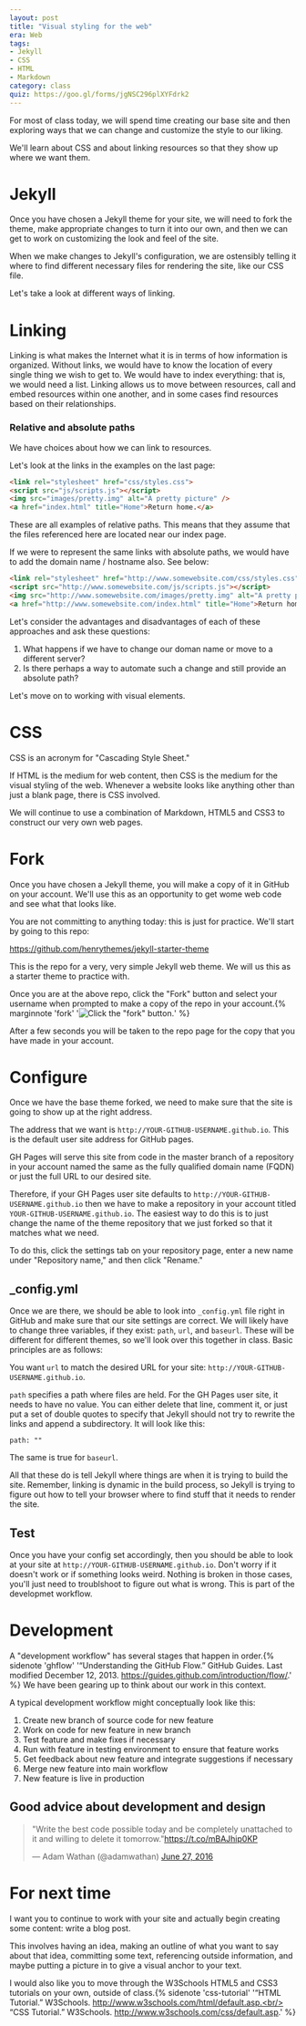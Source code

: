 ```yaml
---
layout: post
title: "Visual styling for the web"
era: Web 
tags: 
- Jekyll
- CSS
- HTML
- Markdown
category: class
quiz: https://goo.gl/forms/jgNSC296plXYFdrk2
---
```


For most of class today, we will spend time creating our base site and then exploring ways that we can change and customize the style to our liking. 

We'll learn about CSS and about linking resources so that they show up where we want them. 
<excerpt/>

# Jekyll

Once you have chosen a Jekyll theme for your site, we will need to fork the theme, make appropriate changes to turn it into our own, and then we can get to work on customizing the look and feel of the site. 

When we make changes to Jekyll's configuration, we are ostensibly telling it where to find different necessary files for rendering the site, like our CSS file. 

Let's take a look at different ways of linking. 

# Linking

Linking is what makes the Internet what it is in terms of how information is organized. 
Without links, we would have to know the location of every single thing we wish to get to. 
We would have to index everything: that is, we would need a list. 
Linking allows us to move between resources, call and embed resources within one another, and in some cases find resources based on their relationships. 

### Relative and absolute paths

We have choices about how we can link to resources. 

Let's look at the links in the examples on the last page:

```html
<link rel="stylesheet" href="css/styles.css">
<script src="js/scripts.js"></script>
<img src="images/pretty.img" alt="A pretty picture" />
<a href="index.html" title="Home">Return home.</a>
```

These are all examples of relative paths. 
This means that they assume that the files referenced here are located near our index page. 

If we were to represent the same links with absolute paths, we would have to add the domain name / hostname also. 
See below:

```html
<link rel="stylesheet" href="http://www.somewebsite.com/css/styles.css">
<script src="http://www.somewebsite.com/js/scripts.js"></script>
<img src="http://www.somewebsite.com/images/pretty.img" alt="A pretty picture" />
<a href="http://www.somewebsite.com/index.html" title="Home">Return home.</a>
```

Let's consider the advantages and disadvantages of each of these approaches and ask these questions:

1. What happens if we have to change our doman name or move to a different server?
2. Is there perhaps a way to automate such a change and still provide an absolute path?

Let's move on to working with visual elements.

# CSS

CSS is an acronym for "Cascading Style Sheet."

If HTML is the medium for web content, then CSS is the medium for the visual styling of the web. 
Whenever a website looks like anything other than just a blank page, there is CSS involved. 

We will continue to use a combination of Markdown, HTML5 and CSS3 to construct our very own web pages. 

# Fork

Once you have chosen a Jekyll theme, you will make a copy of it in GitHub on your account. 
We'll use this as an opportunity to get wome web code and see what that looks like. 

You are not committing to anything today: this is just for practice. 
We'll start by going to this repo:

https://github.com/henrythemes/jekyll-starter-theme

This is the repo for a very, very simple Jekyll web theme. 
We will us this as a starter theme to practice with. 

Once you are at the above repo, click the "Fork" button and select your username when prompted to make a copy of the repo in your account.{% marginnote 'fork' '![Click the "fork" button.](/assets/ref-images/fork.png)' %} 

After a few seconds you will be taken to the repo page for the copy that you have made in your account. 

# Configure

Once we have the base theme forked, we need to make sure that the site is going to show up at the right address. 

The address that we want is `http://YOUR-GITHUB-USERNAME.github.io`. This is the default user site address for GitHub pages. 

GH Pages will serve this site from code in the master branch of a repository in your account named the same as the fully qualified domain name (FQDN) or just the full URL to our desired site. 

Therefore, if your GH Pages user site defaults to `http://YOUR-GITHUB-USERNAME.github.io` then we have to make a repository in your account titled `YOUR-GITHUB-USERNAME.github.io`. 
The easiest way to do this is to just change the name of the theme repository that we just forked so that it matches what we need. 

To do this, click the settings tab on your repository page, enter a new name under "Repository name," and then click "Rename."

## \_config.yml

Once we are there, we should be able to look into `_config.yml` file right in GitHub and make sure that our site settings are correct.
We will likely have to change three variables, if they exist: `path`, `url`, and `baseurl`.
These will be different for different themes, so we'll look over this together in class. Basic principles are as follows:

You want `url` to match the desired URL for your site: `http://YOUR-GITHUB-USERNAME.github.io`.

`path` specifies a path where files are held. 
For the GH Pages user site, it needs to have no value. You can either delete that line, comment it, or just put a set of double quotes to specify that Jekyll should not try to rewrite the links and append a subdirectory. It will look like this:

`path: ""`

The same is true for `baseurl`.

All that these do is tell Jekyll where things are when it is trying to build the site. 
Remember, linking is dynamic in the build process, so Jekyll is trying to figure out how to tell your browser where to find stuff that it needs to render the site. 

## Test

Once you have your config set accordingly, then you should be able to look at your site at `http://YOUR-GITHUB-USERNAME.github.io`. 
Don't worry if it doesn't work or if something looks weird. 
Nothing is broken in those cases, you'll just need to troublshoot to figure out what is wrong. This is part of the developmet workflow. 

# Development

A "development workflow" has several stages that happen in order.{% sidenote 'ghflow' '“Understanding the GitHub Flow.” GitHub Guides. Last modified December 12, 2013. https://guides.github.com/introduction/flow/.' %} 
We have been gearing up to think about our work in this context. 

A typical development workflow might conceptually look like this:

1. Create new branch of source code for new feature
2. Work on code for new feature in new branch 
3. Test feature and make fixes if necessary
4. Run with feature in testing environment to ensure that feature works
5. Get feedback about new feature and integrate suggestions if necessary
6. Merge new feature into main workflow
7. New feature is live in production

## Good advice about development and design 

<blockquote class="twitter-tweet" data-lang="en"><p lang="en" dir="ltr">&quot;Write the best code possible today and be completely unattached to it and willing to delete it tomorrow.&quot;<a href="https://t.co/mBAJhip0KP">https://t.co/mBAJhip0KP</a></p>&mdash; Adam Wathan (@adamwathan) <a href="https://twitter.com/adamwathan/status/747429538930393088">June 27, 2016</a></blockquote>
<script async src="//platform.twitter.com/widgets.js" charset="utf-8"></script>

# For next time

I want you to continue to work with your site and actually begin creating some content: write a blog post. 

This involves having an idea, making an outline of what you want to say about that idea, committing some text, referencing outside information, and maybe putting a picture in to give a visual anchor to your text.

I would also like you to move through the W3Schools HTML5 and CSS3 tutorials on your own, outside of class.{% sidenote 'css-tutorial' '“HTML Tutorial.” W3Schools. http://www.w3schools.com/html/default.asp.<br/><br/>“CSS Tutorial.” W3Schools. http://www.w3schools.com/css/default.asp.' %}
